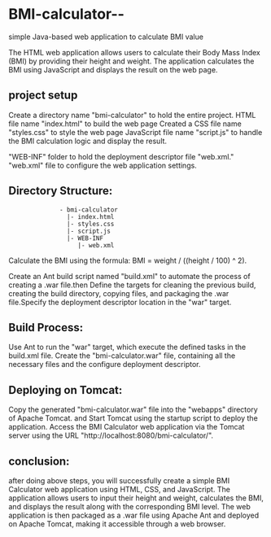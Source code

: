 # BMI-calculator--
simple Java-based web application to calculate BMI value

The HTML web application allows users to calculate their Body Mass Index (BMI) by providing their height and weight. The application calculates the BMI using JavaScript and displays the result on the web page.


## project setup 
Create a directory name "bmi-calculator" to hold the entire project.
HTML file name "index.html" to build the web page
Created a CSS file name "styles.css" to style the web page
JavaScript file name "script.js" to handle the BMI calculation logic and display the result.

"WEB-INF" folder to hold the deployment descriptor file "web.xml."
"web.xml" file to configure the web application settings.
## Directory Structure:
                  - bmi-calculator
                    |- index.html
                    |- styles.css
                    |- script.js
                    |- WEB-INF
                       |- web.xml


Calculate the BMI using the formula: BMI = weight / ((height / 100) ^ 2).

Create an Ant build script named "build.xml" to automate the process of creating a .war file.then Define the targets for cleaning the previous build, creating the build directory, copying files, and packaging the .war file.Specify the deployment descriptor location in the "war" target.

## Build Process:
Use Ant to run the "war" target, which execute the defined tasks in the build.xml file.
Create the "bmi-calculator.war" file, containing all the necessary files and the configure deployment descriptor.

## Deploying on Tomcat:
Copy the generated "bmi-calculator.war" file into the "webapps" directory of Apache Tomcat.
and Start Tomcat using the startup script to deploy the application.
Access the BMI Calculator web application via the Tomcat server using the URL "http://localhost:8080/bmi-calculator/".

## conclusion:
after doing above steps, you will successfully create a simple BMI Calculator web application using HTML, CSS, and JavaScript. The application allows users to input their height and weight, calculates the BMI, and displays the result along with the corresponding BMI level. The web application is then packaged as a .war file using Apache Ant and deployed on Apache Tomcat, making it accessible through a web browser.


